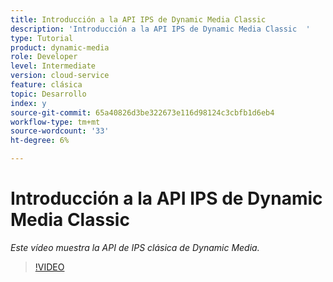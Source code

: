 ```yaml
---
title: Introducción a la API IPS de Dynamic Media Classic
description: 'Introducción a la API IPS de Dynamic Media Classic  '
type: Tutorial
product: dynamic-media
role: Developer
level: Intermediate
version: cloud-service
feature: clásica
topic: Desarrollo
index: y
source-git-commit: 65a40826d3be322673e116d98124c3cbfb1d6eb4
workflow-type: tm+mt
source-wordcount: '33'
ht-degree: 6%

---
```


# Introducción a la API IPS de Dynamic Media Classic

*Este vídeo muestra la API de IPS clásica de Dynamic Media.*

>[!VIDEO](https://video.tv.adobe.com/v/335453?quality=9&learn=on)

